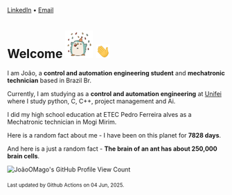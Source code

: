 [LinkedIn](https://www.linkedin.com/in/joão-pedro-gozzoli-b95641301/) &bull;
[Email](joaopedrogozzoli@gmail.com)

# Welcome <img src="happy.gif" height="64px" /> <img src="wave.gif" height="32px" />

I am João, a  **control and automation engineering student** and **mechatronic technician** based in Brazil Br.

Currently, I am studying as a **control and automation engineering** at [Unifei](https://unifei.edu.br) where I study python, C, C++, project management and Ai.

I did my high school education at ETEC Pedro Ferreira alves as a Mechatronic technician in Mogi Mirim.

Here is a random fact about me - I have been on this planet for **7828 days**.

And here is a just a random fact -  **The brain of an ant has about 250,000 brain cells**.

![JoãoOMago's GitHub Profile View Count](https://komarev.com/ghpvc/?username=JoaoOMago)

<sub>Last updated by Github Actions on 04 Jun, 2025.</sub>
